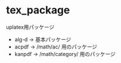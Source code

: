 # tex_package
uplatex用パッケージ

* alg-d → 基本パッケージ
* acpdf → /math/ac/ 用のパッケージ
* kanpdf → /math/category/ 用のパッケージ
